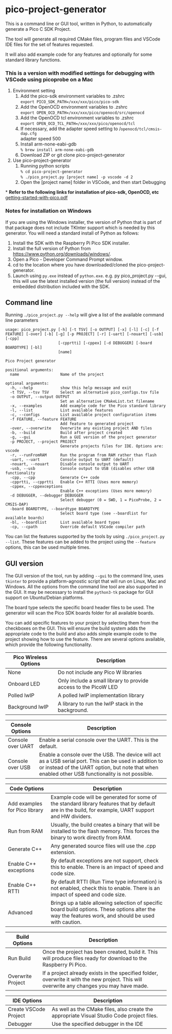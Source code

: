 # pico-project-generator

This is a command line or GUI tool, written in Python, to automatically generate a Pico C SDK Project.

The tool will generate all required CMake files, program files and VSCode IDE files for the set of features requested.

It will also add example code for any features and optionally for some standard library functions.

### **This is a version with modified settings for debugging with VSCode using picoprobe on a Mac**  
1. Environment setting  
   1. Add the pico-sdk environment variables to .zshrc  
   `export PICO_SDK_PATH=/xxx/xxx/pico/pico-sdk`  
   1. Add the OpenOCD environment variables to .zshrc  
   `export OPEN_OCD_PATH=/xxx/xxx/pico/openocd/src/openocd`  
   1. Add the OpenOCD tcl environment variables to .zshrc  
   `export OPEN_OCD_TCL_PATH=/xxx/xxx/pico/openocd/tcl`  
   1. If necessary, add the adapter speed setting to /`openocd/tcl/cmsis-dap.cfg`  
   adapter speed 500  
   1. Install arm-none-eabi-gdb  
   `% brew install arm-none-eabi-gdb`  
   1. Download ZIP or git clone pico-project-generator  
1. Use pico-project-generator
   1. Running python scripts  
   `% cd pico-project-generator`  
   `% ./pico_project.py [project name] -p vscode -d 2`  
   1. Open the [project name] folder in VSCode, and then start Debugging  

\* **Refer to the following links for installation of pico-sdk, OpenOCD, etc**  
[getting-started-with-pico.pdf](https://datasheets.raspberrypi.com/pico/getting-started-with-pico.pdf)


### Notes for installation on Windows

If you are using the Windows installer, the version of Python that is part of that package does not include TKInter
support which is needed by this generator. You will need a standard install of Python as follows:

1. Install the SDK with the Raspberry Pi Pico SDK installer.
1. Install the full version of Python from https://www.python.org/downloads/windows/.
1. Open a Pico - Developer Command Prompt window.
1. cd to the location where you have downloaded/cloned the pico-project-generator.
1. Launch using `py.exe` instead of `python.exe`. e.g. py pico_project.py --gui, this will use the latest
installed version (the full version) instead of the embedded distribution included with the SDK.

## Command line

Running `./pico_project.py --help` will give a list of the available command line parameters

```
usage: pico_project.py [-h] [-t TSV] [-o OUTPUT] [-x] [-l] [-c] [-f FEATURE] [-over] [-b] [-g] [-p PROJECT] [-r] [-uart] [-nouart] [-usb] [-cpp]
                       [-cpprtti] [-cppex] [-d DEBUGGER] [-board BOARDTYPE] [-bl]
                       [name]

Pico Project generator

positional arguments:
  name                  Name of the project

optional arguments:
  -h, --help            show this help message and exit
  -t TSV, --tsv TSV     Select an alternative pico_configs.tsv file
  -o OUTPUT, --output OUTPUT
                        Set an alternative CMakeList.txt filename
  -x, --examples        Add example code for the Pico standard library
  -l, --list            List available features
  -c, --configs         List available project configuration items
  -f FEATURE, --feature FEATURE
                        Add feature to generated project
  -over, --overwrite    Overwrite any existing project AND files
  -b, --build           Build after project created
  -g, --gui             Run a GUI version of the project generator
  -p PROJECT, --project PROJECT
                        Generate projects files for IDE. Options are: vscode
  -r, --runFromRAM      Run the program from RAM rather than flash
  -uart, --uart         Console output to UART (default)
  -nouart, --nouart     Disable console output to UART
  -usb, --usb           Console output to USB (disables other USB functionality
  -cpp, --cpp           Generate C++ code
  -cpprtti, --cpprtti   Enable C++ RTTI (Uses more memory)
  -cppex, --cppexceptions
                        Enable C++ exceptions (Uses more memory)
  -d DEBUGGER, --debugger DEBUGGER
                        Select debugger (0 = SWD, 1 = PicoProbe, 2 = CMSIS-DAP)
  -board BOARDTYPE, --boardtype BOARDTYPE
                        Select board type (see --boardlist for available boards)
  -bl, --boardlist      List available board types
  -cp, --cpath          Override default VSCode compiler path

```
You can list the features supported by the tools by using `./pico_project.py --list`. These features can
be added to the project using the `--feature` options, this can be used multiple times.



## GUI version

The GUI version of the tool, run by adding `--gui` to the command line, uses `tkinter` to provide a platform-agnostic script that will run on Linux, Mac and Windows. All the options from the command line tool are also supported in the GUI. It may be necessary to install the `python3-tk` package for GUI support on Ubuntu/Debian platforms.

The board type selects the specific board header files to be used. The generator will scan the Pico SDK boards folder for all available boards.

You can add specific features to your project by selecting them from the checkboxes on the GUI. This will ensure the build system adds the appropriate code to the build and also adds simple example code to the project showing how to use the feature. There are several options available, which provide the following functionality.

Pico Wireless Options | Description
----------------------|-----------
None | Do not include any Pico W libraries
Onboard LED | Only include a small library to provide access to the PicoW LED
Polled lwIP | A polled lwIP implementation library
Background lwIP | A library to run the lwIP stack in the background.

Console Options | Description
----------------|-----------
Console over UART | Enable a serial console over the UART. This is the default.
Console over USB | Enable a console over the USB. The device will act as a USB serial port. This can be used in addition to or instead of the UART option, but note that when enabled other USB functionality is not possible.


Code Options | Description
-------------| -----------
Add examples for Pico library | Example code will be generated for some of the standard library features that by default are in the build, for example, UART support and HW dividers.
Run from RAM | Usually, the build creates a binary that will be installed to the flash memory. This forces the binary to work directly from RAM.
Generate C++ | Any generated source files will use the .cpp extension.
Enable C++ exceptions | By default exceptions are not support, check this to enable. There is an impact of speed and code size.
Enable C++ RTTI | By default RTTI (Run Time type information) is not enabled, check this to enable. There is an impact of speed and code size.
Advanced  | Brings up a table allowing selection of specific board build options. These options alter the way the features work, and should be used with caution.


Build Options | Description
--------------| -----------
Run Build | Once the project has been created, build it. This will produce files ready for download to the Raspberry Pi Pico.
Overwrite Project | If a project already exists in the specified folder, overwrite it with the new project. This will overwrite any changes you may have made.

IDE Options | Description
------------| -----------
Create VSCode Project | As well as the CMake files, also create the appropriate Visual Studio Code project files.
Debugger | Use the specified debugger in the IDE









